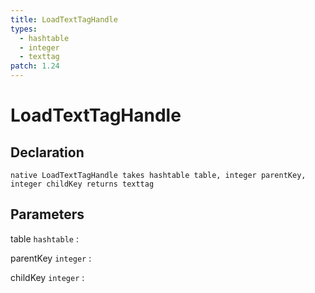 ```yaml
---
title: LoadTextTagHandle
types:
  - hashtable
  - integer
  - texttag
patch: 1.24
---
```


# LoadTextTagHandle

## Declaration

```jass
native LoadTextTagHandle takes hashtable table, integer parentKey, integer childKey returns texttag
```

## Parameters
table `hashtable`
: 

parentKey `integer`
: 

childKey `integer`
: 
